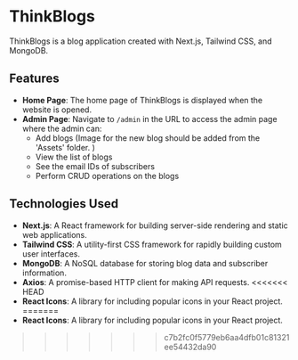 # ThinkBlogs

ThinkBlogs is a blog application created with Next.js, Tailwind CSS, and MongoDB. 

## Features

- **Home Page**: The home page of ThinkBlogs is displayed when the website is opened.
- **Admin Page**: Navigate to `/admin` in the URL to access the admin page where the admin can:
  - Add blogs (Image for the new blog should be added from the 'Assets' folder. )
  - View the list of blogs
  - See the email IDs of subscribers
  - Perform CRUD operations on the blogs

## Technologies Used

- **Next.js**: A React framework for building server-side rendering and static web applications.
- **Tailwind CSS**: A utility-first CSS framework for rapidly building custom user interfaces.
- **MongoDB**: A NoSQL database for storing blog data and subscriber information.
- **Axios**: A promise-based HTTP client for making API requests.
<<<<<<< HEAD
- **React Icons**: A library for including popular icons in your React project.
=======
- **React Icons**: A library for including popular icons in your React project.

>>>>>>> c7b2fc0f5779eb6aa4dfb01c81321ee54432da90
